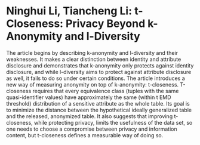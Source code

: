 # Ninghui Li, Tiancheng Li: t-Closeness: Privacy Beyond k-Anonymity and l-Diversity
The article begins by describing k-anonymity and l-diversity and their weaknesses. It makes a clear distinction between identity and attribute disclosure and demonstrates that k-anonymity only protects against identity disclosure, and while l-diversity aims to protect against attribute disclosure as well, it fails to do so under certain conditions. The article introduces a new way of measuring anonymity on top of k-anonymity: t-closeness. T-closeness requires that every equivalence class (tuples with the same quasi-identifier values) have approximately the same (within t EMD threshold) distribution of a sensitive attribute as the whole table. Its goal is to minimize the distance between the hypothetical ideally generalized table and the released, anonymized table. It also suggests that improving t-closeness, while protecting privacy, limits the usefulness of the data set, so one needs to choose a compromise between privacy and information content, but t-closeness defines a measurable way of doing so.
